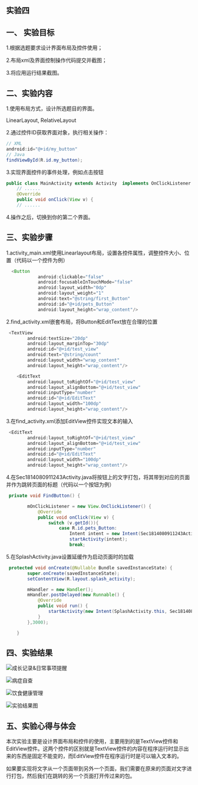## 实验四



##  一、 实验目标

1.根据选题要求设计界面布局及控件使用；

2.布局xml及界面控制操作代码提交并截图；

3.将应用运行结果截图。



## 二、实验内容

1.使用布局方式，设计所选题目的界面。

LinearLayout, RelativeLayout

2.通过控件ID获取界面对象，执行相关操作：

```java
// XML
android:id="@+id/my_button"
// Java
findViewById(R.id.my_button);
```

3.实现界面控件的事件处理，例如点击按钮

```java
public class MainActivity extends Activity  implements OnClickListener {    
    // ......   
    @Override    
    public void onClick(View v) { 
    // ......
```

4.操作之后，切换到你的第二个界面。



## 三、实验步骤

1.activity_main.xml使用Linearlayout布局，设置各控件属性，调整控件大小、位置（代码以一个控件为例）

```java
  <Button
            android:clickable="false"
            android:focusableInTouchMode="false"
            android:layout_width="0dp"
            android:layout_weight="1"
            android:text="@string/first_Button"
            android:id="@+id/pets_Button"
            android:layout_height="wrap_content"/>
```

2.find_activity.xml嵌套布局，将Button和EditText放在合理的位置

```java
 <TextView
        android:textSize="20dp"
        android:layout_marginTop="30dp"
        android:id="@+id/test_view"
        android:text="@string/count"
        android:layout_width="wrap_content"
        android:layout_height="wrap_content"/>

    <EditText
        android:layout_toRightOf="@+id/test_view"
        android:layout_alignBottom="@+id/test_view"
        android:inputType="number"
        android:id="@+id/EditText"
        android:layout_width="100dp"
        android:layout_height="wrap_content"/>
```

3.在find_activity.xml添加EditView控件实现文本的输入

```java
 <EditText
        android:layout_toRightOf="@+id/test_view"
        android:layout_alignBottom="@+id/test_view"
        android:inputType="number"
        android:id="@+id/EditText"
        android:layout_width="100dp"
        android:layout_height="wrap_content"/>
```

4.在Sec1814080911243Activity.java将按钮上的文字打包，将其带到对应的页面并作为跳转页面的标题（代码以一个按钮为例）

```java
 private void FindButton() {

        mOnClickListener = new View.OnClickListener() {
            @Override
            public void onClick(View v) {
                switch (v.getId()){
                    case R.id.pets_Button:
                        Intent intent = new Intent(Sec1814080911243Activity.this, PetsActivity.class);
                        startActivity(intent);
                        break;
```

5.在SplashActivity.java设置延缓作为启动页面时的加载

```java
 protected void onCreate(@Nullable Bundle savedInstanceState) {
        super.onCreate(savedInstanceState);
        setContentView(R.layout.splash_activity);

        mHandler = new Handler();
        mHandler.postDelayed(new Runnable() {
            @Override
            public void run() {
                startActivity(new Intent(SplashActivity.this, Sec1814080911243Activity.class));
            }
        },3000);

    }
```



## 四、实验结果

![成长记录&日常事项提醒](https://github.com/kimna-956/pictures/blob/master/students/Sec1814080911243/a.jpg)

![病症自查](https://github.com/kimna-956/pictures/blob/master/students/Sec1814080911243/b.jpg)

![饮食健康管理](https://github.com/kimna-956/pictures/blob/master/students/Sec1814080911243/c.jpg)

![实验结果图](https://github.com/kimna-956/pictures/blob/master/students/Sec1814080911243/4.png)



## 五、实验心得与体会

​        本次实验主要是设计界面布局和控件的使用，主要用到的是TextView控件和EditView控件。这两个控件的区别就是TextView控件的内容在程序运行时显示出来的东西是固定不能变的，而EditView控件在程序运行时是可以输入文本的。

​        如果要实现将文字从一个页面带到另外一个页面，我们需要在原来的页面对文字进行打包，然后我们在跳转的另一个页面打开传过来的包。

